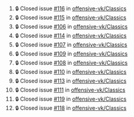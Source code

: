 <!--START_SECTION:activity-->
1. 🔒 Closed issue [#116](https://github.com/offensive-vk/Classics/issues/116) in [offensive-vk/Classics](https://github.com/offensive-vk/Classics)
2. 🔒 Closed issue [#115](https://github.com/offensive-vk/Classics/issues/115) in [offensive-vk/Classics](https://github.com/offensive-vk/Classics)
3. 🔒 Closed issue [#106](https://github.com/offensive-vk/Classics/issues/106) in [offensive-vk/Classics](https://github.com/offensive-vk/Classics)
4. 🔒 Closed issue [#114](https://github.com/offensive-vk/Classics/issues/114) in [offensive-vk/Classics](https://github.com/offensive-vk/Classics)
5. 🔒 Closed issue [#107](https://github.com/offensive-vk/Classics/issues/107) in [offensive-vk/Classics](https://github.com/offensive-vk/Classics)
6. 🔒 Closed issue [#109](https://github.com/offensive-vk/Classics/issues/109) in [offensive-vk/Classics](https://github.com/offensive-vk/Classics)
7. 🔒 Closed issue [#108](https://github.com/offensive-vk/Classics/issues/108) in [offensive-vk/Classics](https://github.com/offensive-vk/Classics)
8. 🔒 Closed issue [#110](https://github.com/offensive-vk/Classics/issues/110) in [offensive-vk/Classics](https://github.com/offensive-vk/Classics)
9. 🔒 Closed issue [#113](https://github.com/offensive-vk/Classics/issues/113) in [offensive-vk/Classics](https://github.com/offensive-vk/Classics)
10. 🔒 Closed issue [#111](https://github.com/offensive-vk/Classics/issues/111) in [offensive-vk/Classics](https://github.com/offensive-vk/Classics)
11. 🔒 Closed issue [#119](https://github.com/offensive-vk/Classics/issues/119) in [offensive-vk/Classics](https://github.com/offensive-vk/Classics)
12. 🔒 Closed issue [#118](https://github.com/offensive-vk/Classics/issues/118) in [offensive-vk/Classics](https://github.com/offensive-vk/Classics)
<!--END_SECTION:activity-->